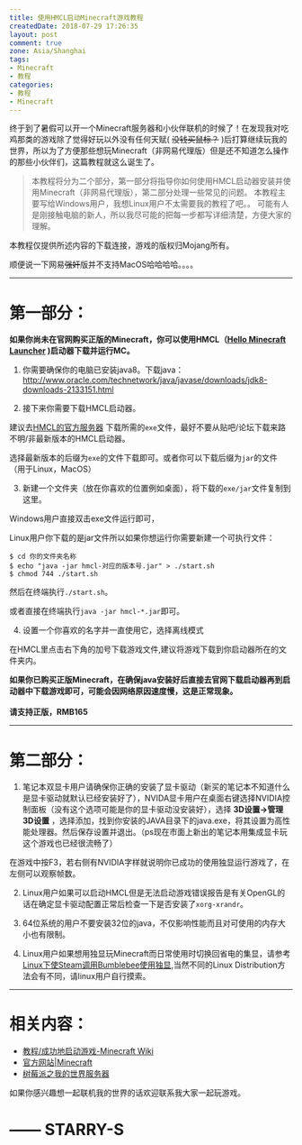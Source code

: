 ```yaml
---
title: 使用HMCL启动Minecraft游戏教程
createdDate: 2018-07-29 17:26:35
layout: post
comment: true
zone: Asia/Shanghai
tags:
- Minecraft
- 教程
categories:
- 教程
- Minecraft
---
```

终于到了暑假可以开一个Minecraft服务器和小伙伴联机的时候了！在发现我对吃鸡那类的游戏除了觉得好玩以外没有任何天赋( ~~没钱买鼠标？~~ )后打算继续玩我的世界，所以为了方便那些想玩Minecraft（非网易代理版）但是还不知道怎么操作的那些小伙伴们，这篇教程就这么诞生了。

<!--more-->

> 本教程将分为二个部分，第一部分将指导你如何使用HMCL启动器安装并使用Minecraft（非网易代理版），第二部分处理一些常见的问题。
> 本教程主要写给Windows用户，我想Linux用户不太需要我的教程了吧。。
> 可能有人是刚接触电脑的新人，所以我尽可能的把每一步都写详细清楚，方便大家的理解。

本教程仅提供所述内容的下载连接，游戏的版权归Mojang所有。

顺便说一下网易~~强奸~~版并不支持MacOS哈哈哈哈。。。。

----

# 第一部分：

 **如果你尚未在官网购买正版的Minecraft，你可以使用HMCL（[Hello Minecraft Launcher](https://github.com/huanghongxun/HMCL) )启动器下载并运行MC。**

1. 你需要确保你的电脑已安装java8。下载java：http://www.oracle.com/technetwork/java/javase/downloads/jdk8-downloads-2133151.html

2. 接下来你需要下载HMCL启动器。

建议去[HMCL的官方服务器](https://ci.huangyuhui.net/job/HMCL/) 下载所需的`exe`文件，最好不要从贴吧/论坛下载来路不明/非最新版本的HMCL启动器。

选择最新版本的后缀为`exe`的文件下载即可。或者你可以下载后缀为`jar`的文件（用于Linux，MacOS）

3. 新建一个文件夹（放在你喜欢的位置例如桌面），将下载的`exe/jar`文件复制到这里。

Windows用户直接双击exe文件运行即可，

Linux用户你下载的是jar文件所以如果你想运行你需要新建一个可执行文件：

```
$ cd 你的文件夹名称
$ echo "java -jar hmcl-对应的版本号.jar" > ./start.sh
$ chmod 744 ./start.sh
```

然后在终端执行`./start.sh`。

或者直接在终端执行`java -jar hmcl-*.jar`即可。

4. 设置一个你喜欢的名字并一直使用它，选择离线模式

在HMCL里点击右下角的加号下载游戏文件,建议将游戏下载到你启动器所在的文件夹内。

 **如果你已购买正版Minecraft，在确保java安装好后直接去官网下载启动器再到启动器中下载游戏即可，可能会因网络原因速度慢，这是正常现象。<br/> <br/>请支持正版，RMB165**

----

# 第二部分：

1. 笔记本双显卡用户请确保你正确的安装了显卡驱动（新买的笔记本不知道什么是显卡驱动就默认已经安装好了），NVIDA显卡用户在桌面右键选择NVIDIA控制面板（没有这个选项可能是你的显卡驱动没安装好），选择 **3D设置->管理3D设置** ，选择添加，找到你安装的JAVA目录下的java.exe，将其设置为高性能处理器。然后保存设置并退出。（ps现在市面上新出的笔记本用集成显卡玩这个游戏也已经很流畅了）

在游戏中按F3，若右侧有NVIDIA字样就说明你已成功的使用独显运行游戏了，在左侧可以观察帧数。

2. Linux用户如果可以启动HMCL但是无法启动游戏错误报告是有关OpenGL的话在确定显卡驱动配置正常后检查一下是否安装了`xorg-xrandr`。

3. 64位系统的用户不要安装32位的java，不仅影响性能而且对可使用的内存大小也有限制。

4. Linux用户如果想用独显玩Minecraft而日常使用时切换回省电的集显，请参考 [Linux下使Steam调用Bumblebee使用独显](https://sh.alynx.xyz/posts/2017/02/16/Steam-with-Bumblebee/),当然不同的Linux Distribution方法会有不同，请linux用户自行摸索。

----

# 相关内容：

* [教程/成功地启动游戏-Minecraft Wiki](https://minecraft-zh.gamepedia.com/index.php?title=%E6%95%99%E7%A8%8B/%E6%88%90%E5%8A%9F%E5%9C%B0%E5%90%AF%E5%8A%A8%E6%B8%B8%E6%88%8F&variant=zh-cn)
* [官方网站|Minecraft](https://minecraft.net/zh-hans/)
* [树莓派之我的世界服务器](https://blog.starry-s.xyz/2016/11/25/raspbettypi-mc-server/)

如果你感兴趣想一起联机我的世界的话欢迎联系我大家一起玩游戏。

# —— STARRY-S

